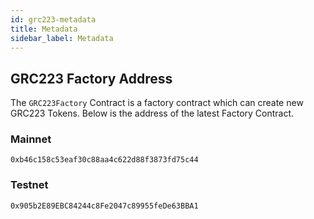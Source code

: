 ```yaml
---
id: grc223-metadata
title: Metadata
sidebar_label: Metadata
---
```


## GRC223 Factory Address
The `GRC223Factory` Contract is a factory contract which can create new GRC223 Tokens. Below is the address of the latest Factory Contract.

### Mainnet
```text
0xb46c158c53eaf30c88aa4c622d88f3873fd75c44
```

### Testnet
```text
0x905b2E89EBC84244c8Fe2047c89955feDe63BBA1
```
